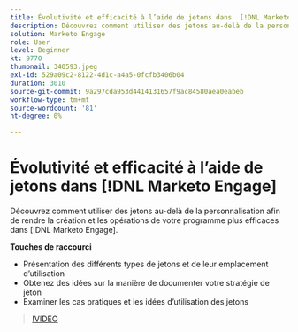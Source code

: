 ```yaml
---
title: Évolutivité et efficacité à l’aide de jetons dans  [!DNL Marketo Engage]
description: Découvrez comment utiliser des jetons au-delà de la personnalisation afin de rendre la création et les opérations de votre programme plus efficaces dans  [!DNL Marketo Engage].
solution: Marketo Engage
role: User
level: Beginner
kt: 9770
thumbnail: 340593.jpeg
exl-id: 529a09c2-8122-4d1c-a4a5-0fcfb3406b04
duration: 3010
source-git-commit: 9a297cda953d4414131657f9ac84580aea0eabeb
workflow-type: tm+mt
source-wordcount: '81'
ht-degree: 0%

---
```


# Évolutivité et efficacité à l’aide de jetons dans [!DNL Marketo Engage]

Découvrez comment utiliser des jetons au-delà de la personnalisation afin de rendre la création et les opérations de votre programme plus efficaces dans [!DNL Marketo Engage].

**Touches de raccourci**

* Présentation des différents types de jetons et de leur emplacement d’utilisation
* Obtenez des idées sur la manière de documenter votre stratégie de jeton
* Examiner les cas pratiques et les idées d’utilisation des jetons

>[!VIDEO](https://video.tv.adobe.com/v/340593/?quality=12&learn=on)
